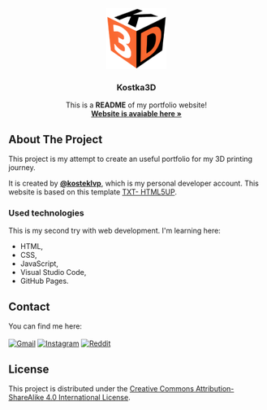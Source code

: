 
<!-- PROJECT LOGO -->
<br />
<div align="center">
  <a href="https://github.com/Kostka3D">
    <img src="images/logo.png" alt="Logo" width="120" height="120">
  </a>

  <h3 align="center">Kostka3D</h3>

  <p align="center">
    This is a <b>README</b> of my portfolio website!
    <br />
      <a href="https://kostka3d.github.io/"><strong>Website is avaiable here »</strong></a>
    <br />
  </p>
</div>


## About The Project

This project is my attempt to create an useful portfolio for my 3D printing journey. 

It is created by <a href="https://github.com/kosteklvp"><strong>@kosteklvp</strong></a>, which is my personal developer account. This website is based on this template [TXT- HTML5UP](https://html5up.net/txt). 


### Used technologies

This is my second try with web development. I'm learning here:
* HTML,
* CSS,
* JavaScript,
* Visual Studio Code,
* GitHub Pages.


## Contact

You can find me here:<br><br>
[![Gmail][gmail-shield]][gmail]
[![Instagram][instagram-shield]][instagram-url]
[![Reddit][reddit-shield]][reddit-url]



[gmail-shield]: https://img.shields.io/badge/Gmail-D14836?style=for-the-badge&logo=gmail&logoColor=white
[gmail]: kostka.druk3d@gmail.com
[reddit-shield]: https://img.shields.io/badge/Reddit-FF4500?style=for-the-badge&logo=reddit&logoColor=white
[reddit-url]: https://www.reddit.com/user/Kostka3D
[instagram-shield]: https://img.shields.io/badge/Instagram-E4405F?style=for-the-badge&logo=instagram&logoColor=white
[instagram-url]: https://www.instagram.com/kostka3d/


## License

This project is distributed under the [Creative Commons Attribution-ShareAlike 4.0 International License](https://creativecommons.org/licenses/by/4.0/deed.en).



<!--
This README is based on https://github.com/othneildrew/Best-README-Template. Thanks @othneildrew for your amazing work.
Badges for GitHub: https://dev.to/envoy_/150-badges-for-github-pnk
-->

